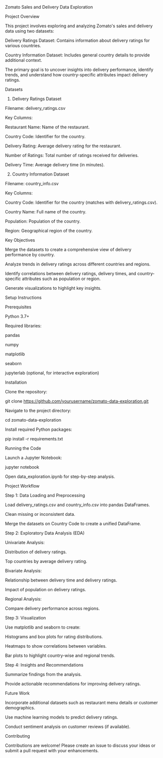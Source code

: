 Zomato Sales and Delivery Data Exploration

Project Overview

This project involves exploring and analyzing Zomato's sales and delivery data using two datasets:

Delivery Ratings Dataset: Contains information about delivery ratings for various countries.

Country Information Dataset: Includes general country details to provide additional context.

The primary goal is to uncover insights into delivery performance, identify trends, and understand how country-specific attributes impact delivery ratings.

Datasets

1. Delivery Ratings Dataset

Filename: delivery_ratings.csv

Key Columns:

Restaurant Name: Name of the restaurant.

Country Code: Identifier for the country.

Delivery Rating: Average delivery rating for the restaurant.

Number of Ratings: Total number of ratings received for deliveries.

Delivery Time: Average delivery time (in minutes).

2. Country Information Dataset

Filename: country_info.csv

Key Columns:

Country Code: Identifier for the country (matches with delivery_ratings.csv).

Country Name: Full name of the country.

Population: Population of the country.

Region: Geographical region of the country.

Key Objectives

Merge the datasets to create a comprehensive view of delivery performance by country.

Analyze trends in delivery ratings across different countries and regions.

Identify correlations between delivery ratings, delivery times, and country-specific attributes such as population or region.

Generate visualizations to highlight key insights.

Setup Instructions

Prerequisites

Python 3.7+

Required libraries:

pandas

numpy

matplotlib

seaborn

jupyterlab (optional, for interactive exploration)

Installation

Clone the repository:

git clone https://github.com/yourusername/zomato-data-exploration.git

Navigate to the project directory:

cd zomato-data-exploration

Install required Python packages:

pip install -r requirements.txt

Running the Code

Launch a Jupyter Notebook:

jupyter notebook

Open data_exploration.ipynb for step-by-step analysis.

Project Workflow

Step 1: Data Loading and Preprocessing

Load delivery_ratings.csv and country_info.csv into pandas DataFrames.

Clean missing or inconsistent data.

Merge the datasets on Country Code to create a unified DataFrame.

Step 2: Exploratory Data Analysis (EDA)

Univariate Analysis:

Distribution of delivery ratings.

Top countries by average delivery rating.

Bivariate Analysis:

Relationship between delivery time and delivery ratings.

Impact of population on delivery ratings.

Regional Analysis:

Compare delivery performance across regions.

Step 3: Visualization

Use matplotlib and seaborn to create:

Histograms and box plots for rating distributions.

Heatmaps to show correlations between variables.

Bar plots to highlight country-wise and regional trends.

Step 4: Insights and Recommendations

Summarize findings from the analysis.

Provide actionable recommendations for improving delivery ratings.


Future Work

Incorporate additional datasets such as restaurant menu details or customer demographics.

Use machine learning models to predict delivery ratings.

Conduct sentiment analysis on customer reviews (if available).

Contributing

Contributions are welcome! Please create an issue to discuss your ideas or submit a pull request with your enhancements.
